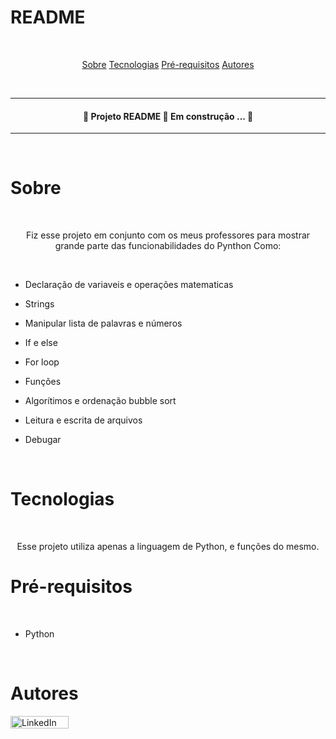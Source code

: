 # README

<br>

<p align="center">
<a href="#sobre">Sobre</a>
<a href="#tecnologias">Tecnologias</a>
<a href="#pré-requisitos">Pré-requisitos</a>
<a href="#autores">Autores</a>
</p> 

<br>

---

<h4 align="center">
  🚧  Projeto README 🚀 Em construção ...  🚧
</h4>

---

<br>

# Sobre

<br>

<p align="center">Fiz esse projeto em conjunto com os meus professores para mostrar grande parte das funcionabilidades do Pynthon Como:</p>

<br>

- Declaração de variaveis e operações matematicas

- Strings 

- Manipular lista de palavras e números 

- If e else

- For loop

* Funções

- Algorítimos e ordenação bubble sort 

- Leitura e escrita de arquivos 

- Debugar

<br>

# Tecnologias

<br>

<p align="center">Esse projeto utiliza apenas a linguagem de Python, e funções do mesmo.

<br>

# Pré-requisitos

<br>

- Python

<br>

# Autores

<p dir="auto">
  <a href="https://www.linkedin.com/in/guilherme-henrique-09aa271b3/" rel="nofollow">
<img src="https://user-images.githubusercontent.com/102703306/173641264-3b44f064-897b-4fe3-9149-5992d5e9ffa3.png" width="93" height="20" alt="LinkedIn Badge" data-canonical-src="https://img.shields.io/badge/-Guigui5840-blue?style=flat-square&amp;logo=Linkedin&amp;logoColor=white&amp;link=https://www.linkedin.com/in/guilherme-henrique-09aa271b3/" style="max-width: 100%;"
